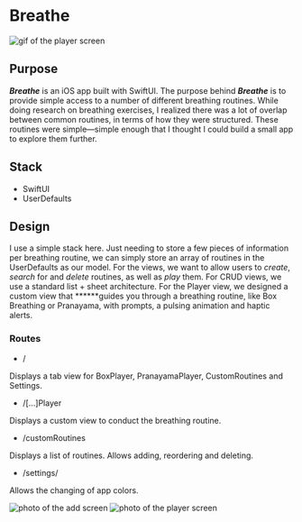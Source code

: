 # Breathe

![gif of the player screen](https://github.com/jpknwls/Lynx/blob/main/include/breathe.gif?raw=true)

## Purpose

***Breathe*** is an iOS app built with SwiftUI. The purpose behind ***Breathe*** is to provide simple access to a number of different breathing routines. While doing research on breathing exercises, I realized there was a lot of overlap between common routines, in terms of how they were structured. These routines were simple—simple enough that I thought I could build a small app to explore them further. 

## Stack

- SwiftUI
- UserDefaults

## Design

I use a simple stack here. Just needing to store a few pieces of information per breathing routine, we can simply store an array of routines in the UserDefaults as our model. For the views, we want to allow users to *create*, *search* for and *delete* routines, as well as *play* them. For CRUD views, we use a standard list + sheet architecture. For the Player view, we designed a custom view that ******guides you through a breathing routine, like Box Breathing or Pranayama, with prompts, a pulsing animation and haptic alerts.

### Routes

- /

Displays a tab view for BoxPlayer, PranayamaPlayer, CustomRoutines and Settings.

- /[...]Player

Displays a custom view to conduct the breathing routine.

- /customRoutines

Displays a list of routines. Allows adding, reordering and deleting. 

- /settings/

Allows the changing of app colors.


![photo of the add screen](https://github.com/jpknwls/Lynx/blob/main/include/breathe-add.png?raw=true)
![photo of the player screen](https://github.com/jpknwls/Lynx/blob/main/include/breathe-player.png?raw=true)

